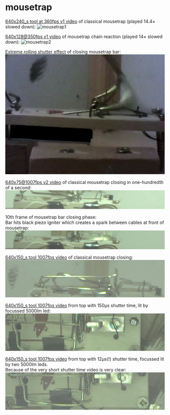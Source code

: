 # mousetrap

[640x240_s tool at 360fps v1 video](https://www.raspberrypi.org/forums/viewtopic.php?f=43&t=201568&p=1254568&hilit=mouse+trap+chain+reaction#p1254427) of classical mousetrap (played 14.4&times; slowed down):
![mousetrap1](../res/mouse-trap.1.anim.gif)

[640x128@350fps v1 video](https://www.raspberrypi.org/forums/viewtopic.php?f=43&t=201568&p=1254568&hilit=mouse+trap+chain+reaction#p1254568) of mousetrap chain reaction (played 14&times; slowed down):
![mousetrap2](../res/mouse-trap.2.anim.gif)

[Extreme rolling shutter effect](https://www.raspberrypi.org/forums/viewtopic.php?f=43&t=201568&p=1254568&hilit=mouse+trap+chain+reaction#p1299347) of closing mousetrap bar:
![mousetrap3](../res/Screenshot342.png)

[640x75@1007fps v2 video](https://www.raspberrypi.org/forums/viewtopic.php?f=43&t=212518&p=1310445#p1310445) of classical mousetrap closing in one-hundredth of a second:
![mousetrap4](../res/mt.1000fps.75.gif)

10th frame of mousetrap bar closing phase:  
Bar hits black piezo igniter which creates a spark between cables at front of mousetrap:
![mousetrap5](../res/b_out.1281.ppm.d.png)

[640x150_s tool 1007fps video](https://www.raspberrypi.org/forums/viewtopic.php?f=43&t=212518&p=1310445#p1313501) of classical mousetrap closing:
![mousetrap6](../res/mouse-trap.1007fps.640x150.gif)

[640x150_s tool 1007fps video](https://www.raspberrypi.org/forums/viewtopic.php?f=43&t=212518&p=1310445#p1431771) from top with 150&micro;s shutter time, lit by focussed 5000lm led:
![mousetrap7](../res/mt.1007fps.5000lm.150us.anim.gif)

[640x150_s tool 1007fps video](https://www.raspberrypi.org/forums/viewtopic.php?f=43&t=212518&p=1314765&hilit=hermannsw+1000fps#p1433278) from top with 12&micro;s(!) shutter time, focussed lit by two 5000lm leds.  
Because of the very short shutter time video is very clear:
![mousetrap8](../res/mt.1007fps.10000lm.12us.anim.gif)
